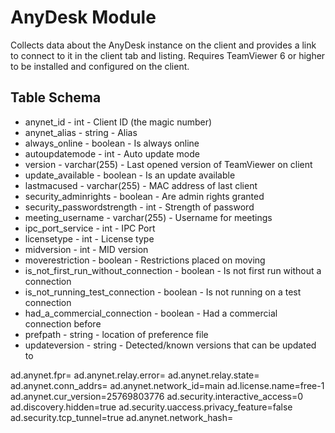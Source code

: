 AnyDesk Module
==============

Collects data about the AnyDesk instance on the client and provides a link to connect to it in the client tab and listing. Requires TeamViewer 6 or higher to be installed and configured on the client.

Table Schema
----

* anynet_id - int - Client ID (the magic number)
* anynet_alias - string - Alias
* always_online - boolean - Is always online
* autoupdatemode - int - Auto update mode
* version - varchar(255) - Last opened version of TeamViewer on client
* update_available - boolean - Is an update available
* lastmacused - varchar(255) - MAC address of last client
* security_adminrights - boolean - Are admin rights granted
* security_passwordstrength - int - Strength of password
* meeting_username - varchar(255) - Username for meetings
* ipc_port_service - int - IPC Port
* licensetype - int - License type
* midversion - int - MID version
* moverestriction - boolean - Restrictions placed on moving
* is_not_first_run_without_connection - boolean - Is not first run without a connection
* is_not_running_test_connection - boolean - Is not running on a test connection
* had_a_commercial_connection - boolean - Had a commercial connection before
* prefpath - string - location of preference file
* updateversion - string - Detected/known versions that can be updated to

ad.anynet.fpr=
ad.anynet.relay.error=
ad.anynet.relay.state=
ad.anynet.conn_addrs=
ad.anynet.network_id=main
ad.license.name=free-1
ad.anynet.cur_version=25769803776
ad.security.interactive_access=0
ad.discovery.hidden=true
ad.security.uaccess.privacy_feature=false
ad.security.tcp_tunnel=true
ad.anynet.network_hash=
